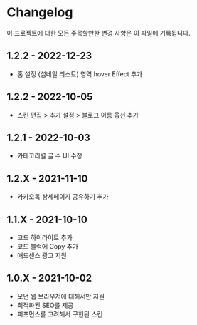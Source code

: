 # Changelog

이 프로젝트에 대한 모든 주목할만한 변경 사항은 이 파일에 기록됩니다.

## 1.2.2 - 2022-12-23

- 홈 설정 (섬네일 리스트) 영역 hover Effect 추가

## 1.2.2 - 2022-10-05

- 스킨 편집 > 추가 설정 > 블로그 이름 옵션 추가

## 1.2.1 - 2022-10-03

- 카테고리별 글 수 UI 수정

## 1.2.X - 2021-11-10

- 카카오톡 상세페이지 공유하기 추가

## 1.1.X - 2021-10-10

- 코드 하이라이트 추가
- 코드 블럭에 Copy 추가
- 애드센스 광고 지원

## 1.0.X - 2021-10-02

- 모던 웹 브라우저에 대해서만 지원
- 최적화된 SEO를 제공
- 퍼포먼스를 고려해서 구현된 스킨
